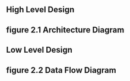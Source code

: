 ## High Level Design
## figure 2.1 Architecture Diagram



## Low Level Design
## figure 2.2 Data Flow Diagram


